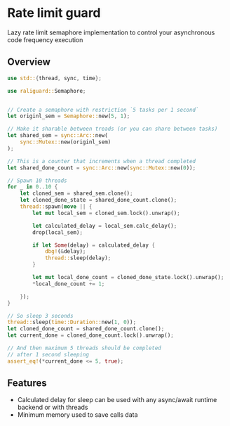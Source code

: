 # Rate limit guard
Lazy rate limit semaphore implementation to control your asynchronous code frequency execution

## Overview
```rust
use std::{thread, sync, time};

use raliguard::Semaphore;


// Create a semaphore with restriction `5 tasks per 1 second`
let originl_sem = Semaphore::new(5, 1);

// Make it sharable between treads (or you can share between tasks)
let shared_sem = sync::Arc::new(
    sync::Mutex::new(originl_sem)
);

// This is a counter that increments when a thread completed
let shared_done_count = sync::Arc::new(sync::Mutex::new(0));

// Spawn 10 threads
for _ in 0..10 {
    let cloned_sem = shared_sem.clone();
    let cloned_done_state = shared_done_count.clone();
    thread::spawn(move || {
        let mut local_sem = cloned_sem.lock().unwrap();

        let calculated_delay = local_sem.calc_delay();
        drop(local_sem);

        if let Some(delay) = calculated_delay {
            dbg!(&delay);
            thread::sleep(delay);
        }

        let mut local_done_count = cloned_done_state.lock().unwrap();
        *local_done_count += 1;

    });
}

// So sleep 3 seconds
thread::sleep(time::Duration::new(1, 0));
let cloned_done_count = shared_done_count.clone();
let current_done = cloned_done_count.lock().unwrap();

// And then maximum 5 threads should be completed
// after 1 second sleeping
assert_eq!(*current_done <= 5, true);
```

## Features
* Calculated delay for sleep can be used with any async/await runtime backend or with threads
* Minimum memory used to save calls data
